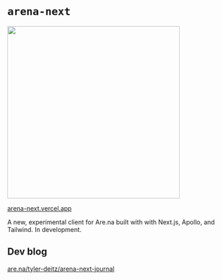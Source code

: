 # `arena-next`

<img width="391" src="https://user-images.githubusercontent.com/4934193/101717665-9700ad80-3a54-11eb-978e-82209f4af189.gif" />

[arena-next.vercel.app](https://arena-next.vercel.app/)

A new, experimental client for Are.na built with with Next.js, Apollo, and Tailwind. In development.

## Dev blog

[are.na/tyler-deitz/arena-next-journal](https://www.are.na/tyler-deitz/arena-next-journal)
